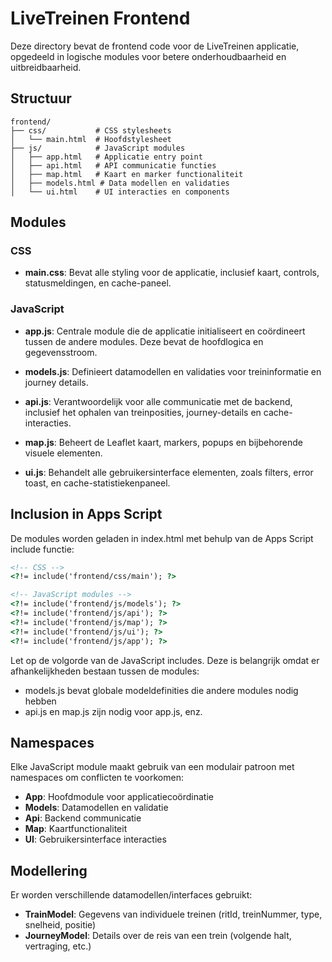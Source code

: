 # LiveTreinen Frontend

Deze directory bevat de frontend code voor de LiveTreinen applicatie, opgedeeld in logische modules voor betere onderhoudbaarheid en uitbreidbaarheid.

## Structuur

```
frontend/
├── css/           # CSS stylesheets
│   └── main.html  # Hoofdstylesheet
├── js/            # JavaScript modules
│   ├── app.html   # Applicatie entry point
│   ├── api.html   # API communicatie functies
│   ├── map.html   # Kaart en marker functionaliteit
│   ├── models.html # Data modellen en validaties
│   └── ui.html    # UI interacties en components
```

## Modules

### CSS

- **main.css**: Bevat alle styling voor de applicatie, inclusief kaart, controls, statusmeldingen, en cache-paneel.

### JavaScript

- **app.js**: Centrale module die de applicatie initialiseert en coördineert tussen de andere modules. Deze bevat de hoofdlogica en gegevensstroom.

- **models.js**: Definieert datamodellen en validaties voor treininformatie en journey details.

- **api.js**: Verantwoordelijk voor alle communicatie met de backend, inclusief het ophalen van treinposities, journey-details en cache-interacties.

- **map.js**: Beheert de Leaflet kaart, markers, popups en bijbehorende visuele elementen.

- **ui.js**: Behandelt alle gebruikersinterface elementen, zoals filters, error toast, en cache-statistiekenpaneel.

## Inclusion in Apps Script

De modules worden geladen in index.html met behulp van de Apps Script include functie:

```html
<!-- CSS -->
<?!= include('frontend/css/main'); ?>

<!-- JavaScript modules -->
<?!= include('frontend/js/models'); ?>
<?!= include('frontend/js/api'); ?>
<?!= include('frontend/js/map'); ?>
<?!= include('frontend/js/ui'); ?>
<?!= include('frontend/js/app'); ?>
```

Let op de volgorde van de JavaScript includes. Deze is belangrijk omdat er afhankelijkheden bestaan tussen de modules: 
- models.js bevat globale modeldefinities die andere modules nodig hebben
- api.js en map.js zijn nodig voor app.js, enz.

## Namespaces

Elke JavaScript module maakt gebruik van een modulair patroon met namespaces om conflicten te voorkomen:

- **App**: Hoofdmodule voor applicatiecoördinatie
- **Models**: Datamodellen en validatie
- **Api**: Backend communicatie 
- **Map**: Kaartfunctionaliteit
- **UI**: Gebruikersinterface interacties

## Modellering

Er worden verschillende datamodellen/interfaces gebruikt:
- **TrainModel**: Gegevens van individuele treinen (ritId, treinNummer, type, snelheid, positie)
- **JourneyModel**: Details over de reis van een trein (volgende halt, vertraging, etc.)
